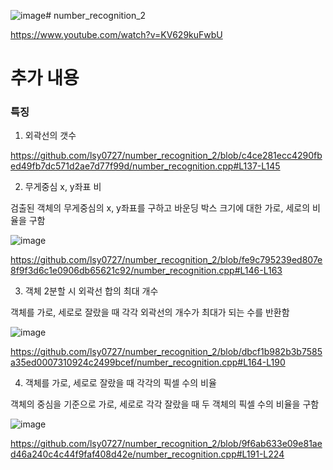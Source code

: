 ![image](https://github.com/lsy0727/number_recognition_2/assets/92630416/93415af2-a834-448d-95e2-9abda8c2baca)# number_recognition_2

https://www.youtube.com/watch?v=KV629kuFwbU
 
# 추가 내용

### 특징
1. 외곽선의 갯수

https://github.com/lsy0727/number_recognition_2/blob/c4ce281ecc4290fbed49fb7dc571d2ae7d77f99d/number_recognition.cpp#L137-L145

2. 무게중심 x, y좌표 비

검출된 객체의 무게중심의 x, y좌표를 구하고 바운딩 박스 크기에 대한 가로, 세로의 비율을 구함

![image](https://github.com/lsy0727/number_recognition_2/assets/92630416/27a99d99-d4e9-4746-9236-3bf19bc9547d)

https://github.com/lsy0727/number_recognition_2/blob/fe9c795239ed807e8f9f3d6c1e0906db65621c92/number_recognition.cpp#L146-L163

3. 객체 2분할 시 외곽선 합의 최대 개수

객체를 가로, 세로로 잘랐을 때 각각 외곽선의 개수가 최대가 되는 수를 반환함

 ![image](https://github.com/lsy0727/number_recognition_2/assets/92630416/6282e8ae-a5bf-45f3-9530-2220342d85c7)

https://github.com/lsy0727/number_recognition_2/blob/dbcf1b982b3b7585a35ed0007310924c2499bcef/number_recognition.cpp#L164-L190

4. 객체를 가로, 세로로 잘랐을 때 각각의 픽셀 수의 비율

객체의 중심을 기준으로 가로, 세로로 각각 잘랐을 때 두 객체의 픽셀 수의 비율을 구함

![image](https://github.com/lsy0727/number_recognition_2/assets/92630416/95e2bce4-c752-4877-bff5-d9ed3b7cd7db)

https://github.com/lsy0727/number_recognition_2/blob/9f6ab633e09e81aed46a240c4c44f9faf408d42e/number_recognition.cpp#L191-L224

